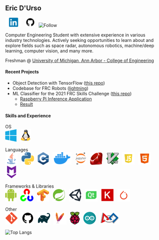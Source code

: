 ## Eric D'Urso

<a href="https://www.linkedin.com/in/edurso/"><img height="30" src="https://github.com/edurso/edurso/blob/master/img/linkedin.png"></a>&nbsp;&nbsp;
<a href="https://www.github.com/edurso/"><img height="30" src="https://github.com/edurso/edurso/blob/master/img/github.png"></a>&nbsp;&nbsp;
![Follow](https://img.shields.io/github/followers/edurso?style=social)

Computer Engineering Student with extensive experience in various industry technologies.
Actively seeking opportunities to learn about and explore fields such as space radar, autonomous robotics, machine/deep learning, computer vision, and many more.

Freshman @ [University of Michigan, Ann Arbor - College of Engineering](https://www.engin.umich.edu/)

#### Recent Projects

- Object Detection with TensorFlow ([this repo](https://github.com/edurso/obj-detect))
- Codebase for FRC Robots ([lightning](https://github.com/frc-862/lightning))
- ML Classifier for the 2021 FRC Skills Challenge ([this repo](https://github.com/frc-862/galactic-search-nb))
  - [Raspberry Pi Inference Application](https://github.com/frc-862/mcqueen-vision)
  - [Result](https://lightningrobotics.smugmug.com/2020-21-Folder/n-jZqhV9/2021---Skills-Challenge-Videos/i-pNbf3jw/A)

#### Skills and Experience

OS \
<img height="40" src="https://github.com/edurso/edurso/blob/master/img/windows.png">&nbsp;&nbsp;
<img height="40" src="https://github.com/edurso/edurso/blob/master/img/linux.png">&nbsp;&nbsp;

Languages \
<img height="40" src="https://github.com/edurso/edurso/blob/master/img/java.png">&nbsp;&nbsp;
<img height="40" src="https://github.com/edurso/edurso/blob/master/img/python.png">&nbsp;&nbsp;
<img height="40" src="https://github.com/edurso/edurso/blob/master/img/cpp.png">&nbsp;&nbsp;
<img height="40" src="https://github.com/edurso/edurso/blob/master/img/docker.png">&nbsp;&nbsp;
<img height="40" src="https://github.com/edurso/edurso/blob/master/img/jupyter.png">&nbsp;&nbsp;
<img height="40" src="https://github.com/edurso/edurso/blob/master/img/ruby.png">&nbsp;&nbsp;
<img height="40" src="https://github.com/edurso/edurso/blob/master/img/vim.png">&nbsp;&nbsp;
<img height="40" src="https://github.com/edurso/edurso/blob/master/img/javascript.png">&nbsp;&nbsp;
<img height="40" src="https://github.com/edurso/edurso/blob/master/img/html.png">&nbsp;&nbsp;
<img height="40" src="https://github.com/edurso/edurso/blob/master/img/markdown.png">&nbsp;&nbsp;

Frameworks & Libraries \
<img height="40" src="https://github.com/edurso/edurso/blob/master/img/android.png">&nbsp;&nbsp;
<img height="40" src="https://github.com/edurso/edurso/blob/master/img/opencv.png">&nbsp;&nbsp;
<img height="40" src="https://github.com/edurso/edurso/blob/master/img/tensorflow.png">&nbsp;&nbsp;
<img height="40" src="https://github.com/edurso/edurso/blob/master/img/spring.png">&nbsp;&nbsp;
<img height="40" src="https://github.com/edurso/edurso/blob/master/img/unity.png">&nbsp;&nbsp;
<img height="40" src="https://github.com/edurso/edurso/blob/master/img/qt.png">&nbsp;&nbsp;
<img height="40" src="https://github.com/edurso/edurso/blob/master/img/keras.png">&nbsp;&nbsp;
<img height="40" src="https://github.com/edurso/edurso/blob/master/img/pytorch.png">&nbsp;&nbsp;

Other \
<img height="40" src="https://github.com/edurso/edurso/blob/master/img/git.png">&nbsp;&nbsp;
<img height="40" src="https://github.com/edurso/edurso/blob/master/img/github.png">&nbsp;&nbsp;
<img height="40" src="https://github.com/edurso/edurso/blob/master/img/gradle.png">&nbsp;&nbsp;
<img height="40" src="https://github.com/edurso/edurso/blob/master/img/maven.png">&nbsp;&nbsp;
<img height="40" src="https://github.com/edurso/edurso/blob/master/img/rpi.png">&nbsp;&nbsp;
<img height="40" src="https://github.com/edurso/edurso/blob/master/img/arduino.png">&nbsp;&nbsp;
<img height="40" src="https://github.com/edurso/edurso/blob/master/img/first.png">&nbsp;&nbsp;

![Top Langs](https://github-readme-stats.vercel.app/api/top-langs/?username=edurso&layout=compact&langs_count=10&theme=dark)
